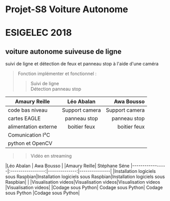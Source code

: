 # Projet-S8 Voiture Autonome

# ESIGELEC 2018


## voiture autonome suiveuse de ligne

suivi de ligne et détection de feux et panneau stop à l'aide d'une caméra



>Fonction implémenter et fonctionnel : 
>>Suivi de ligne                                     
>>Détection panneau stop



 



|  Amaury Reille        | Léo Abalan           | Awa Bousso  |
| ------------- |:-------------:| -----:|
| code bas niveau      | Support camera | Support camera |
| cartes EAGLE      | panneau stop      |   panneau stop |
| alimentation externe | boitier feux      |    boitier feux |
| Comunication I²C      |       |    |
| python et OpenCV      |       |    |


>>Vidéo en streaming

|Léo Abalan           |   Awa Bousso   |    |Amaury Reille| Stéphane Séne
|-----------------|:-----------------:|--------------:|---------------|
|Installation logiciels sous Raspbian|Installation logiciels sous Raspbian|Installation logiciels sous Raspbian|         |
|Visualisation videos|Visualisation videos|Visualisation videos     |Visualisation videos|
|Codage sous Python|    Codage sous Python|    Codage sous Python   |Codage sous Python|

